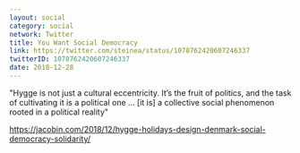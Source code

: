 ```yaml
---
layout: social
category: social
network: Twitter
title: You Want Social Democracy
link: https://twitter.com/steinea/status/1078762420607246337
twitterID: 1078762420607246337
date: 2018-12-28
---
```


"Hygge is not just a cultural eccentricity. It’s the fruit of politics, and the task of cultivating it is a political one ... [it is] a collective social phenomenon rooted in a political reality"

<https://jacobin.com/2018/12/hygge-holidays-design-denmark-social-democracy-solidarity/>
